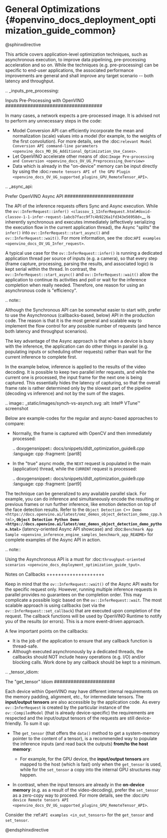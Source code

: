 # General Optimizations {#openvino_docs_deployment_optimization_guide_common}

@sphinxdirective

This article covers application-level optimization techniques, such as asynchronous execution, to improve data pipelining, pre-processing acceleration and so on. 
While the techniques (e.g. pre-processing) can be specific to end-user applications, the associated performance improvements are general and shall improve any target scenario -- both latency and throughput.

.. _inputs_pre_processing:

Inputs Pre-Processing with OpenVINO
###################################

In many cases, a network expects a pre-processed image. It is advised not to perform any unnecessary steps in the code:

* Model Conversion API can efficiently incorporate the mean and normalization (scale) values into a model (for example, to the weights of the first convolution). For more details, see the :doc:`relevant Model Conversion API command-line parameters <openvino_docs_MO_DG_Additional_Optimization_Use_Cases>`.
* Let OpenVINO accelerate other means of :doc:`Image Pre-processing and Conversion <openvino_docs_OV_UG_Preprocessing_Overview>`
* Data which is already in the "on-device" memory can be input directly by using the :doc:`remote tensors API of the GPU Plugin <openvino_docs_OV_UG_supported_plugins_GPU_RemoteTensor_API>`.

.. _async_api:

Prefer OpenVINO Async API
#########################

The API of the inference requests offers Sync and Async execution. While the `ov::InferRequest::infer() <classov_1_1InferRequest.html#doxid-classov-1-1-infer-request-1abcb7facc9f7c4b9226a1fd343e56958d>`__ is inherently synchronous and executes immediately (effectively serializing the execution flow in the current application thread), the Async "splits" the ``infer()`` into ``ov::InferRequest::start_async()`` and ``ov::InferRequest::wait()``. For more information, see the :doc:`API examples <openvino_docs_OV_UG_Infer_request>`.

A typical use case for the ``ov::InferRequest::infer()`` is running a dedicated application thread per source of inputs (e.g. a camera), so that every step (frame capture, processing, parsing the results, and associated logic) is kept serial within the thread.
In contrast, the ``ov::InferRequest::start_async()`` and ``ov::InferRequest::wait()`` allow the application to continue its activities and poll or wait for the inference completion when really needed. Therefore, one reason for using an asynchronous code is "efficiency".

.. note::

   Although the Synchronous API can be somewhat easier to start with, prefer to use the Asynchronous (callbacks-based, below) API in the production code. The reason is that it is the most general and scalable way to implement the flow control for any possible number of requests (and hence both latency and throughput scenarios).


The key advantage of the Async approach is that when a device is busy with the inference, the application can do other things in parallel (e.g. populating inputs or scheduling other requests) rather than wait for the current inference to complete first.

In the example below, inference is applied to the results of the video decoding. It is possible to keep two parallel infer requests, and while the current one is processed, the input frame for the next one is being captured. This essentially hides the latency of capturing, so that the overall frame rate is rather determined only by the slowest part of the pipeline (decoding vs inference) and not by the sum of the stages.

.. image:: _static/images/synch-vs-asynch.svg
   :alt: Intel® VTune™ screenshot

Below are example-codes for the regular and async-based approaches to compare:

* Normally, the frame is captured with OpenCV and then immediately processed:<br>

  .. doxygensnippet:: docs/snippets/dldt_optimization_guide8.cpp
     :language: cpp
     :fragment: [part8]

* In the "true" async mode, the ``NEXT`` request is populated in the main (application) thread, while the ``CURRENT`` request is processed:<br>

  .. doxygensnippet:: docs/snippets/dldt_optimization_guide9.cpp
     :language: cpp
     :fragment: [part9]


The technique can be generalized to any available parallel slack. For example, you can do inference and simultaneously encode the resulting or previous frames or run further inference, like emotion detection on top of the face detection results.
Refer to the `Object Detection C++ Demo <https://docs.openvino.ai/latest/omz_demos_object_detection_demo_cpp.html>`__, `Object Detection Python Demo <https://docs.openvino.ai/latest/omz_demos_object_detection_demo_python.html>`__ (latency-oriented Async API showcase) and :doc:`Benchmark App Sample <openvino_inference_engine_samples_benchmark_app_README>` for complete examples of the Async API in action.

.. note::

   Using the Asynchronous API is a must for :doc:`throughput-oriented scenarios <openvino_docs_deployment_optimization_guide_tput>`.

Notes on Callbacks
++++++++++++++++++++

Keep in mind that the ``ov::InferRequest::wait()`` of the Async API waits for the specific request only. However, running multiple inference requests in parallel provides no guarantees on the completion order. This may complicate a possible logic based on the ``ov::InferRequest::wait``. The most scalable approach is using callbacks (set via the ``ov::InferRequest::set_callback``) that are executed upon completion of the request. The callback functions will be used by OpenVINO Runtime to notify you of the results (or errors). 
This is a more event-driven approach.

A few important points on the callbacks:

* It is the job of the application to ensure that any callback function is thread-safe.
* Although executed asynchronously by a dedicated threads, the callbacks should NOT include heavy operations (e.g. I/O) and/or blocking calls. Work done by any callback should be kept to a minimum.

.. _tensor_idiom:

The "get_tensor" Idiom
######################

Each device within OpenVINO may have different internal requirements on the memory padding, alignment, etc., for intermediate tensors. The **input/output tensors** are also accessible by the application code. 
As every ``ov::InferRequest`` is created by the particular instance of the ``ov::CompiledModel`` (that is already device-specific) the requirements are respected and the input/output tensors of the requests are still device-friendly.
To sum it up:

* The ``get_tensor`` (that offers the ``data()`` method to get a system-memory pointer to the content of a tensor), is a recommended way to populate the inference inputs (and read back the outputs) **from/to the host memory**:

  * For example, for the GPU device, the **input/output tensors** are mapped to the host (which is fast) only when the ``get_tensor`` is used, while for the ``set_tensor`` a copy into the internal GPU structures may happen.

* In contrast, when the input tensors are already in the **on-device memory** (e.g. as a result of the video-decoding), prefer the ``set_tensor`` as a zero-copy way to proceed. For more details, see the :doc:`GPU device Remote tensors API <openvino_docs_OV_UG_supported_plugins_GPU_RemoteTensor_API>`.


Consider the :ref:`API examples <in_out_tensors>` for the ``get_tensor`` and ``set_tensor``.

@endsphinxdirective
